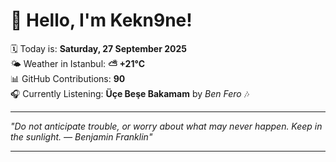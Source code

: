 # 👋 Hello, I'm Kekn9ne!

🗓️ Today is: **Saturday, 27 September 2025**  
🌤️ Weather in Istanbul: **⛅️  +21°C**  
📊 GitHub Contributions: **90**  
🎧 Currently Listening: **Üçe Beşe Bakamam** by *Ben Fero* 🎶

---

_"Do not anticipate trouble, or worry about what may never happen. Keep in the sunlight. — *Benjamin Franklin*"_

---
